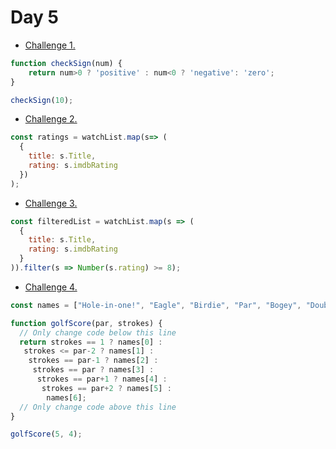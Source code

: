 <h1>Day 5</h1>

- [Challenge 1.](https://www.freecodecamp.org/learn/javascript-algorithms-and-data-structures/basic-javascript/use-multiple-conditional-ternary-operators)

```javascript
function checkSign(num) {
    return num>0 ? 'positive' : num<0 ? 'negative': 'zero';
}

checkSign(10);
```

- [Challenge 2.](https://www.freecodecamp.org/learn/javascript-algorithms-and-data-structures/functional-programming/use-the-map-method-to-extract-data-from-an-array)

```javascript
const ratings = watchList.map(s=> (
  {
    title: s.Title,
    rating: s.imdbRating
  })
);

```

- [Challenge 3.](https://www.freecodecamp.org/learn/javascript-algorithms-and-data-structures/functional-programming/use-the-filter-method-to-extract-data-from-an-array)

```javascript
const filteredList = watchList.map(s => (
  {
    title: s.Title,
    rating: s.imdbRating
  }
)).filter(s => Number(s.rating) >= 8);
```

- [Challenge 4.](https://www.freecodecamp.org/learn/javascript-algorithms-and-data-structures/basic-javascript/golf-code)

```javascript
const names = ["Hole-in-one!", "Eagle", "Birdie", "Par", "Bogey", "Double Bogey", "Go Home!"];

function golfScore(par, strokes) {
  // Only change code below this line
  return strokes == 1 ? names[0] :
   strokes <= par-2 ? names[1] :
    strokes == par-1 ? names[2] :
     strokes == par ? names[3] :
      strokes == par+1 ? names[4] :
       strokes == par+2 ? names[5] :
        names[6];
  // Only change code above this line
}

golfScore(5, 4);
```
